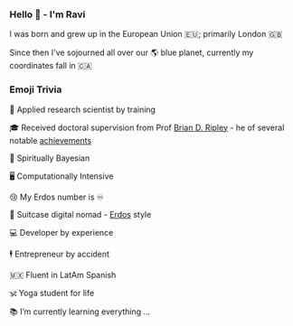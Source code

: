 ### Hello 👋 - I'm Ravi


I was born and grew up in󠁧󠁢󠁥󠁮󠁧󠁿󠁮󠁧󠁿 the European Union 🇪🇺; primarily London 🇬🇧

Since then I've sojourned all over our 🌎 blue planet, currently my coordinates fall in 🇨🇦

### Emoji Trivia

🥼 Applied research scientist by training

🎓 Received doctoral supervision from Prof [Brian D. Ripley](http://www.stats.ox.ac.uk/~ripley/) - he of several notable [achievements](https://en.wikipedia.org/wiki/Brian_D._Ripley)

👻 Spiritually Bayesian

🖥️ Computationally Intensive

😢 My Erdos number is ♾️

🛄 Suitcase digital nomad - [Erdos](https://en.wikipedia.org/wiki/Paul_Erd%C5%91s) style

💻 Developer by experience

🕴️ Entrepreneur by accident

🇲🇽 Fluent in LatAm Spanish

🕉️ Yoga student for life

📚 I’m currently learning everything ...


